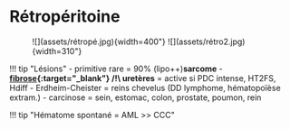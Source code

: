 # Rétropéritoine

<figure markdown="span">
    ![](assets/rétropé.jpg){width=400"}
    ![](assets/rétro2.jpg){width=310"}
</figure>

!!! tip "Lésions"
    - primitive rare = 90% (lipo++)**sarcome**
    - **[fibrose](https://radiopaedia.org/articles/retroperitoneal-fibrosis-1){:target="_blank"} /!\ uretères** = active si PDC intense, HT2FS, Hdiff
    - Erdheim-Cheister = reins chevelus (DD lymphome, hématopoïèse extram.)
    - carcinose = sein, estomac, colon, prostate, poumon, rein

!!! tip "Hématome spontané = AML >> CCC"